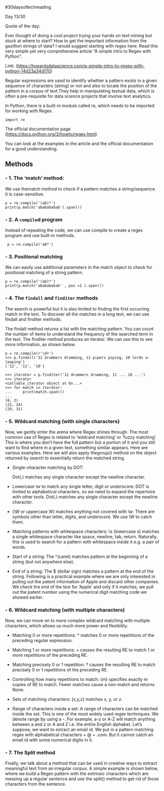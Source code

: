 #30daysoftechreading

Day 13/30

Quote of the day:

Ever thought of doing a cool project trying your hands on text mining but stuck at where to start? How to get the important information from the gazillion strings of data? I would suggest starting with regex here. Read this very simple yet very comprehensive article “A simple intro to Regex with Python”. 

Link: (https://towardsdatascience.com/a-simple-intro-to-regex-with-python-14d23a34d170) 

Regular expressions are used to identify whether a pattern exists in a given sequence of characters (string) or not and also to locate the position of the pattern in a corpus of text.They help in manipulating textual data, which is often a pre-requisite for data science projects that involve text analytics.

In Python, there is a built-in module called re, which needs to be imported for working with Regex.

```
import re
```

The official documentation page (https://docs.python.org/3/howto/regex.html)

You can look at the examples in the article and the official documentation for a good understanding.

## Methods

### - 1. The ‘match’ method:

We use thematch method to check if a pattern matches a string/sequence. It is case-sensitive.

```
p = re.compile('(ab)*')
print(p.match('ababababab').span())
```

### - 2. A `compile`d program

Instead of repeating the code, we can use compile to create a regex program and use built-in methods.

```
 p = re.compile('ab*')
```
### - 3. Positional matching

We can easily use additional parameters in the match object to check for positional matching of a string pattern.

```
p = re.compile('(ab)*')
print(p.match('ababababab' , pos =1 ).span())
```

### - 4. The `findall` and `finditer` methods

The search is powerful but it is also limited to finding the first occurring match in the text. To discover all the matches in a long text, we can use findall and finditer methods.

The findall method returns a list with the matching pattern. You can count the number of items to understand the frequency of the searched term in the text.
The finditer method produces an iterator. We can use this to see more information, as shown below.

```
p = re.compile(r'\d+')
>>> p.findall('12 drummers drumming, 11 pipers piping, 10 lords a-leaping')
['12', '11', '10']
```

```
>>> iterator = p.finditer('12 drummers drumming, 11 ... 10 ...')
>>> iterator  
<callable_iterator object at 0x...>
>>> for match in iterator:
...     print(match.span())
...
(0, 2)
(22, 24)
(29, 31)
```

### - 5. Wildcard matching (with single characters)

Now, we gently enter the arena where Regex shines through. The most common use of Regex is related to ‘wildcard matching’ or ‘fuzzy matching’. This is where you don’t have the full pattern but a portion of it and you still want to find where in a given text, something similar appears.
Here are various examples. Here we will also apply thegroup() method on the object returned by search to essentially return the matched string.

  - Single-character matching by DOT: 

    Dot(.) matches any single character except the newline character.

  - Lowercase \w to match any single letter, digit or underscore: 
    DOT is limited to alphabetical characters, so we need to expand the repertoire with other tools. Dot(.) matches any single character except the newline character.

  - (\W or uppercase W) matches anything not covered with \w:
    There are symbols other than letter, digits, and underscore. We use \W to catch them.

  - Matching patterns with whitespace characters:
    \s (lowercase s) matches a single whitespace character like space, newline, tab, return. Naturally, this is used to search for a pattern with whitespace inside it e.g. a pair of words.


  - Start of a string:
    The ^(caret) matches pattern at the beginning of a string (but not anywhere else).


  - End of a string:
    The $ (dollar sign) matches a pattern at the end of the string. Following is a practical example where we are only interested in pulling out the patent information of Apple and discard other companies. We check the end of the text for ‘Apple’ and only if it matches, we pull out the patent number using the numerical digit matching code we showed earlier.


### - 6. Wildcard matching (with multiple characters)
Now, we can move on to more complex wildcard matching with multiple characters, which allows us much more power and flexibility.

  - Matching 0 or more repetitions: * matches 0 or more repetitions of the preceding regular expression.

  - Matching 1 or more repetitions: + causes the resulting RE to match 1 or more repetitions of the preceding RE.


  - Matching precisely 0 or 1 repetition: ? causes the resulting RE to match precisely 0 or 1 repetitions of the preceding RE.

  - Controlling how many repetitions to match: {m} specifies exactly m copies of RE to match. Fewer matches cause a non-match and returns None.

  - Sets of matching characters: [x,y,z] matches x, y, or z.

  - Range of characters inside a set: A range of characters can be matched inside the set. This is one of the most widely used regex techniques. We denote range by using a -. For example, a-z or A-Z will match anything between a and z or A and Z i.e. the entire English alphabet.
Let’s suppose, we want to extract an email id. We put in a pattern matching regex with alphabetical characters + @ + .com. But it cannot catch an email id with some numerical digits in it.

### - 7. The Split method
Finally, we talk about a method that can be used in creative ways to extract meaningful text from an irregular corpus. A simple example is shown below, where we build a Regex pattern with the extrinsic characters which are messing up a regular sentence and use the split() method to get rid of those characters from the sentence.
